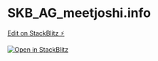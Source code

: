 # SKB_AG_meetjoshi.info

[Edit on StackBlitz ⚡️](https://stackblitz.com/edit/angular-ivy-6totfa)

[![Open in StackBlitz](https://developer.stackblitz.com/img/open_in_stackblitz.svg)](https://stackblitz.com/github/___YOUR_PATH___)
